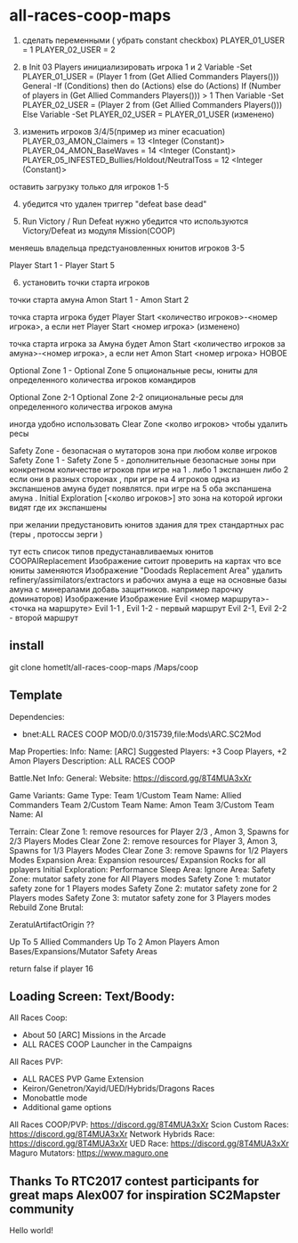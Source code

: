 # all-races-coop-maps

1. сделать переменными ( убрать constant checkbox)
 PLAYER_01_USER = 1 <Integer>
 PLAYER_02_USER = 2 <Integer>

2. в Init 03 Players инициализировать игрока 1 и 2
        Variable -Set PLAYER_01_USER = (Player 1 from (Get Allied Commanders Players()))
        General -If (Conditions) then do (Actions) else do (Actions)
            If
                (Number of players in (Get Allied Commanders Players())) > 1
            Then
                Variable -Set PLAYER_02_USER = (Player 2 from (Get Allied Commanders Players()))
            Else
                Variable -Set PLAYER_02_USER = PLAYER_01_USER (изменено)

3. изменить игроков 3/4/5(пример из miner ecacuation) 
   PLAYER_03_AMON_Claimers = 13 <Integer (Constant)>
   PLAYER_04_AMON_BaseWaves = 14 <Integer (Constant)>
   PLAYER_05_INFESTED_Bullies/Holdout/NeutralToss = 12 <Integer (Constant)>

 оставить загрузку только для игроков 1-5

4. убедится что удален триггер "defeat base dead"

5. Run Victory / Run Defeat нужно убедится что используются Victory/Defeat из модуля Mission(COOP)

 меняешь владельца предстуановленных юнитов игроков 3-5

Player Start 1 - Player Start 5

6. установить точки старта игроков

точки старта амуна Amon Start 1 - Amon Start 2

точка старта игрока будет Player Start <количество игроков>-<номер игрока>, а если нет Player Start <номер игрока> (изменено)

точка старта игрока за Амуна будет Amon Start <количество игроков за амуна>-<номер игрока>, а если нет Amon Start <номер игрока>
НОВОЕ

Optional Zone 1      -    Optional Zone 5    опциональные ресы, юниты для определенного количества игроков командиров

Optional Zone 2-1      Optional Zone 2-2     опициональные ресы для определенного количества игроков амуна

иногда удобно использовать Clear Zone <колво игроков> чтобы удалить ресы

Safety Zone - безопасная о мутаторов зона при любом колве игроков
Safety Zone 1    -     Safety Zone 5     - дополнительные безопасные зоны при конкретном количестве игроков
при игре на 1 . либо 1 экспаншен либо 2 если они в разных сторонах , при игре на 4 игроков одна из экспаншенов амуна будет появлятся. при игре на 5 оба экспаншена амуна .
Initial Exploration [<колво игроков>]    это зона на которой иргоки видят где их экспаншены

при желании предустановить юнитов здания для трех стандартных рас (теры , протоссы зерги )


тут есть список типов предустанавливаемых юнитов COOPAIReplacement
Изображение
ситоит проверить на картах что все юниты заменяются
Изображение
"Doodads Replacement Area"
удалить refinery/assimilators/extractors и рабочих амуна
а еще на основные базы амуна с минералами добавь защитников. например парочку доминаторов)
Изображение
Изображение
Evil <номер маршрута>-<точка на маршруте>
Evil 1-1  , Evil 1-2    -  первый маршрут
Evil 2-1, Evil 2-2  - второй маршрут

## install

git clone hometlt/all-races-coop-maps <SC2Directory>/Maps/coop

## Template


Dependencies:
 - bnet:ALL RACES COOP MOD/0.0/315739,file:Mods\ARC.SC2Mod

Map Properties:
 Info:
  Name: [ARC] <Map Name>
  Suggested Players: +3 Coop Players, +2 Amon Players
  Description: <Map Description> ALL RACES COOP

Battle.Net Info:
 General:
  Website: https://discord.gg/8T4MUA3xXr

Game Variants:
 Game Type:
   Team 1/Custom Team Name: Allied Commanders
   Team 2/Custom Team Name: Amon
   Team 3/Custom Team Name: AI

  
  
Terrain:
 Clear Zone 1: remove resources for Player 2/3 , Amon 3, Spawns for 2/3 Players Modes
 Clear Zone 2: remove resources for Player 3, Amon 3, Spawns for 1/3 Players Modes
 Clear Zone 3: remove Spawns for 1/2 Players Modes
 Expansion Area: Expansion resources/ Expansion Rocks for all pplayers
 Initial Exploration:
 Performance Sleep Area:
 Ignore Area:
 Safety Zone: mutator safety zone for All Players modes
 Safety Zone 1: mutator safety zone for 1 Players modes
 Safety Zone 2: mutator safety zone for 2 Players modes
 Safety Zone 3: mutator safety zone for 3 Players modes
 Rebuild Zone Brutal:
 
 
 ZeratulArtifactOrigin ??

Up To 5 Allied Commanders
Up To 2 Amon Players
Amon Bases/Expansions/Mutator Safety Areas


return false if player 16


 Loading Screen:
  Text/Boody:
-------------------------------------------------------
All Races Coop:
- About 50 [ARC] Missions in the Arcade
- ALL RACES COOP Launcher in the Campaigns

All Races PVP:
- ALL RACES PVP Game Extension
- Keiron/Genetron/Xayid/UED/Hybrids/Dragons Races
- Monobattle mode
- Additional game options 

All Races COOP/PVP: https://discord.gg/8T4MUA3xXr
Scion Custom Races: https://discord.gg/8T4MUA3xXr
Network Hybrids Race: https://discord.gg/8T4MUA3xXr
UED Race: https://discord.gg/8T4MUA3xXr
Maguro Mutators: https://www.maguro.one

Thanks To 
RTC2017 contest participants for great maps
Alex007 for inspiration
SC2Mapster community 
-------------------------------------------------------
Hello world!